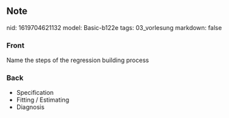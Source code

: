 ## Note
nid: 1619704621132
model: Basic-b122e
tags: 03_vorlesung
markdown: false

### Front
Name the steps of the regression building process

### Back
<div>
<div><ul>
<li>Specification</li>
<li>Fitting / Estimating</li>
<li>Diagnosis</li>
</ul>
</div></div>
